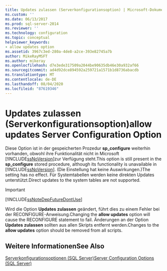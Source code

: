 ```yaml
---
title: Updates zulassen (Serverkonfigurationsoption) | Microsoft-Dokumentation
ms.custom: ''
ms.date: 06/13/2017
ms.prod: sql-server-2014
ms.reviewer: ''
ms.technology: configuration
ms.topic: conceptual
helpviewer_keywords:
- allow updates option
ms.assetid: 3967c3ed-280a-4de8-a2ce-393e82745a7b
author: MikeRayMSFT
ms.author: mikeray
ms.openlocfilehash: d7e3ede317509a2044be90635db46e30a932af66
ms.sourcegitcommit: ad4d92dce894592a259721a1571b1d8736abacdb
ms.translationtype: MT
ms.contentlocale: de-DE
ms.lasthandoff: 08/04/2020
ms.locfileid: "87619346"
---
```

# <a name="allow-updates-server-configuration-option"></a><span data-ttu-id="7916b-102">Updates zulassen (Serverkonfigurationsoption)</span><span class="sxs-lookup"><span data-stu-id="7916b-102">allow updates Server Configuration Option</span></span>
  <span data-ttu-id="7916b-103">Diese Option ist in der gespeicherten Prozedur **sp_configure** weiterhin vorhanden, obwohl ihre Funktionalität nicht in Microsoft [!INCLUDE[ssNoVersion](../../includes/ssnoversion-md.md)]zur Verfügung steht.</span><span class="sxs-lookup"><span data-stu-id="7916b-103">This option is still present in the **sp_configure** stored procedure, although its functionality is unavailable in [!INCLUDE[ssNoVersion](../../includes/ssnoversion-md.md)].</span></span> <span data-ttu-id="7916b-104">(Die Einstellung hat keine Auswirkungen.)</span><span class="sxs-lookup"><span data-stu-id="7916b-104">The setting has no effect.</span></span> <span data-ttu-id="7916b-105">Für Systemtabellen werden keine direkten Updates unterstützt.</span><span class="sxs-lookup"><span data-stu-id="7916b-105">Direct updates to the system tables are not supported.</span></span>  
  
> [!IMPORTANT]  
>  [!INCLUDE[ssNoteDepFutureDontUse](../../includes/ssnotedepfuturedontuse-md.md)]  
  
 <span data-ttu-id="7916b-106">Wird die Option **Updates zulassen** geändert, führt dies zu einem Fehler bei der RECONFIGURE-Anweisung.</span><span class="sxs-lookup"><span data-stu-id="7916b-106">Changing the **allow updates** option will cause the RECONFIGURE statement to fail.</span></span> <span data-ttu-id="7916b-107">Änderungen an der Option **Updates zulassen** sollten aus allen Skripts entfernt werden.</span><span class="sxs-lookup"><span data-stu-id="7916b-107">Changes to the **allow updates** option should be removed from all scripts.</span></span>  
  
## <a name="see-also"></a><span data-ttu-id="7916b-108">Weitere Informationen</span><span class="sxs-lookup"><span data-stu-id="7916b-108">See Also</span></span>  
 [<span data-ttu-id="7916b-109">Serverkonfigurationsoptionen &#40;SQL Server&#41;</span><span class="sxs-lookup"><span data-stu-id="7916b-109">Server Configuration Options &#40;SQL Server&#41;</span></span>](server-configuration-options-sql-server.md)  
  
  
